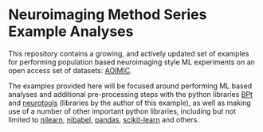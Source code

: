 # Neuroimaging Method Series Example Analyses

This repository contains a growing, and actively updated set of examples for performing population based neuroimaging style ML experiments on an open access set of datasets: [AOIMIC](https://nilab-uva.github.io/AOMIC.github.io/). 

The examples provided here will be focused around performing ML based analyses and additional pre-processing steps with the python libraries [BPt](https://github.com/sahahn/BPt) and [neurotools](https://github.com/sahahn/neurotools) (libraries by the author of this example), as well as making use of a number of other important python libraries, including but not limited to [nilearn](https://nilearn.github.io/stable/index.html), [nibabel](https://nipy.org/nibabel/), [pandas](https://pandas.pydata.org/), [scikit-learn](https://scikit-learn.org/stable/) and others. 